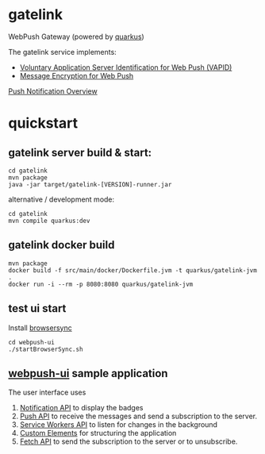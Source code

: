 # gatelink

WebPush Gateway (powered by [quarkus](https://quarkus.io))

The gatelink service implements:

- [Voluntary Application Server Identification for Web Push (VAPID)](https://tools.ietf.org/html/draft-thomson-webpush-vapid-02)
- [Message Encryption for Web Push](https://tools.ietf.org/html/rfc8291)

[Push Notification Overview](https://developers.google.com/web/fundamentals/push-notifications/web-push-protocol#more_headers)

# quickstart

## gatelink server build & start:

```
cd gatelink
mvn package
java -jar target/gatelink-[VERSION]-runner.jar 
```

alternative / development mode:

```
cd gatelink
mvn compile quarkus:dev
```

## gatelink docker build

```
mvn package
docker build -f src/main/docker/Dockerfile.jvm -t quarkus/gatelink-jvm .
docker run -i --rm -p 8080:8080 quarkus/gatelink-jvm
```

## test ui start

Install [browsersync](https://www.browsersync.io)

```
cd webpush-ui
./startBrowserSync.sh
```

## [webpush-ui](https://github.com/AdamBien/webpush/tree/master/webpush-ui) sample application

The user interface uses
1. [Notification API](https://developer.mozilla.org/en-US/docs/Web/API/notification) to display the badges
2. [Push API](https://developer.mozilla.org/en-US/docs/Web/API/Push_API) to receive the messages and send a subscription to the server.
3. [Service Workers API](https://developer.mozilla.org/en-US/docs/Web/API/Service_Worker_API) to listen for changes in the background
4. [Custom Elements](https://developer.mozilla.org/en-US/docs/Web/API/Window/customElements) for structuring the application
5. [Fetch API](https://developer.mozilla.org/en-US/docs/Web/API/Fetch_API) to send the subscription to the server or to unsubscribe.
